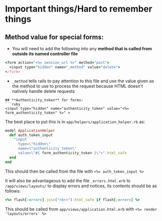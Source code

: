 # Important things/Hard to remember things
## **Method value** for special forms:
- You will need to add the following into any **method that is called from outside its named controller file**
```ruby
<form action="<%= session_url %>" method="post">
  <input type="hidden" name="_method" value="delete">
</form>
```
- `_method` tells rails to pay attention to this file and use the value given as the method to use to process the request because HTML doesn't natively handle delete requests
```
## **Authenticity_token** for forms:
```ruby
<input type="hidden" name="authenticity_token" value="<%=
form_authenticity_token" %>" >
```
The best place to put this is in `app/helpers/application_helper.rb` as:
```ruby
model ApplicationHelper
  def auth_token_input
    "input
	  type=\"hidden\"
	  name=\"authenticity_token\"
	  value=\"#{ form_authenticity_token }\">".html_safe
  end
end
```
This should then be called from the file with `<%= auth_token_input %>`

It will also be advantageous to add the file `_errers.html.erb` to `/app/views/layouts/` to display errors and notices, its contents should be as follows:
```ruby
<%= flash[:errors].join("<br>").html_safe if flash[:errors] %>
```
This should be called from `app/views/application.html.erb` with `<%= render 'layouts/errers' %>`
